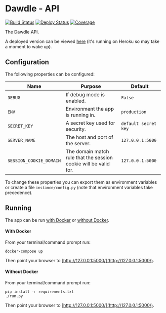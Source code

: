# Dawdle - API

[![Build Status](https://github.com/vanillaSlice/dawdle/workflows/Build%20API/badge.svg?branch=master)](https://github.com/vanillaSlice/dawdle/actions?query=workflow%3A%22Build+API%22+branch%3Amaster)
[![Deploy Status](https://github.com/vanillaSlice/dawdle/workflows/Deploy%20API/badge.svg?branch=master)](https://github.com/vanillaSlice/dawdle/actions?query=workflow%3A%22Deploy+API%22+branch%3Amaster)
[![Coverage](https://codecov.io/gh/vanillaSlice/dawdle/branch/master/graph/badge.svg?flag=api)](https://codecov.io/gh/vanillaSlice/dawdle/branch/master)

The Dawdle API.

A deployed version can be viewed [here](https://dawdle-api.mikelowe.xyz/) (it's running on Heroku so may take a moment
to wake up).

## Configuration

The following properties can be configured:

| Name                    | Purpose                                                          | Default               |
| ----------------------- | ---------------------------------------------------------------- | --------------------- |
| `DEBUG`                 | If debug mode is enabled.                                        | `False`               |
| `ENV`                   | Environment the app is running in.                               | `production`          |
| `SECRET_KEY`            | A secret key used for security.                                  | `default secret key`  |
| `SERVER_NAME`           | The host and port of the server.                                 | `127.0.0.1:5000`      |
| `SESSION_COOKIE_DOMAIN` | The domain match rule that the session cookie will be valid for. | `127.0.0.1:5000`      |

To change these properties you can export them as environment variables or create a file `instance/config.py` (note
that environment variables take precedence).

## Running

The app can be run [with Docker](#with-docker) or [without Docker](#without-docker).

#### With Docker

From your terminal/command prompt run:

```
docker-compose up
```

Then point your browser to [http://127.0.0.1:5000/](http://127.0.0.1:5000/).

#### Without Docker

From your terminal/command prompt run:

```
pip install -r requirements.txt
./run.py
```

Then point your browser to [http://127.0.0.1:5000/](http://127.0.0.1:5000/).
